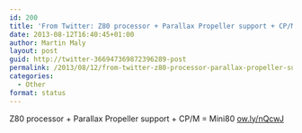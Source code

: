 ```yaml
---
id: 200
title: 'From Twitter: Z80 processor + Parallax Propeller support + CP/M&#8230;'
date: 2013-08-12T16:40:45+01:00
author: Martin Maly
layout: post
guid: http://twitter-366947369872396289-post
permalink: /2013/08/12/from-twitter-z80-processor-parallax-propeller-support-cpm/
categories:
  - Other
format: status
---
```

Z80 processor + Parallax Propeller support + CP/M = Mini80 [ow.ly/nQcwJ](http://ow.ly/nQcwJ)